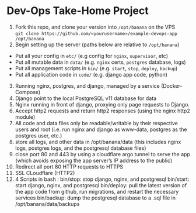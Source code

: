 # Dev-Ops Take-Home Project

1. Fork this repo, and clone your version into `/opt/banana` on the VPS  
  `git clone https://github.com/<yourusername>/example-devops-app /opt/banana`
2. Begin setting up the server (paths below are relative to `/opt/banana`)  
  - Put all your config in `etc/` (e.g config for `nginx`, `supervisor`, etc)
  - Put all mutable data in `data/` (e.g. `nginx` certs, `postgres` database, logs)
  - Put all management scripts in `bin/` (e.g. `start`, `stop`, `deploy`, `backup`)
  - Put all application code in `code/` (e.g. django app code, python)
  
3. Running nginx, postgres, and django, managed by a service (Docker-Compose)
4. Django point to the local PostgreSQL v11 database for data
5. Nginx running in front of django, proxying only page requests to Django.
6. Accept http2 requests and return http2 responses (using the nginx http2 module)
7. All code and data files only be readable/writable by their respective users and root (i.e. run nginx and django as www-data, postgres as the postgres user, etc.)
8. store all logs, and other data in /opt/banana/data (this includes nginx logs, postgres logs, and the postgresql database files)
9. close port 80 and 443 by using a cloudflare argo tunnel to serve the app (which avoids exposing the app server’s IP address to the public)
10. Redirect all port 80 HTTP requests to HTTPS
11. SSL CLoudflare (HTTP2)
12. 4 Scripts in bash : 
bin/stop: stop django, nginx, and postgresql
bin/start: start django, nginx, and postgresql
bin/deploy: pull the latest version of the app code from github, run migrations, and restart the necessary services
bin/backup: dump the postgresql database to a .sql file in /opt/banana/data/backups
